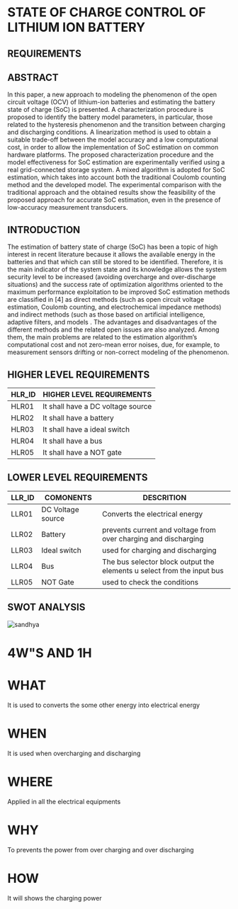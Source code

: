# STATE OF CHARGE CONTROL OF LITHIUM ION BATTERY
## REQUIREMENTS

## ABSTRACT
   In this paper, a new approach to modeling the  phenomenon of the open circuit voltage (OCV) of lithium-ion batteries and estimating the battery state of charge (SoC) is presented. A characterization procedure is proposed to identify the battery model parameters, in particular, those related to the hysteresis phenomenon and the transition between charging and discharging conditions. A linearization method is used to obtain a suitable trade-off between the model accuracy and a low computational cost, in order to allow the implementation of SoC estimation on common hardware platforms. The proposed characterization procedure and the model effectiveness for SoC estimation are experimentally verified using a real grid-connected storage system. A mixed algorithm is adopted for SoC estimation, which takes into account both the traditional Coulomb counting method and the developed model. The experimental comparison with the traditional approach and the obtained results show the feasibility of the proposed approach for accurate SoC estimation, even in the presence of low-accuracy measurement transducers.
   
## INTRODUCTION
   The estimation of battery state of charge (SoC) has been a topic of high interest in recent literature because it allows the available energy in the batteries and that which can still be stored to be identified. Therefore, it is the main indicator of the system state and its knowledge allows the system security level to be increased (avoiding overcharge and over-discharge situations) and the success rate of optimization algorithms oriented to the maximum performance exploitation to be improved  SoC estimation methods are classified in [4] as direct methods (such as open circuit voltage estimation, Coulomb counting, and electrochemical impedance methods) and indirect methods (such as those based on artificial intelligence, adaptive filters, and models . The advantages and disadvantages of the different methods and the related open issues are also analyzed. Among them, the main problems are related to the estimation algorithm’s computational cost and not zero-mean error noises, due, for example, to measurement sensors drifting or non-correct modeling of the  phenomenon.
   
## HIGHER LEVEL REQUIREMENTS
|HLR_ID|HIGHER LEVEL REQUIREMENTS|
|--|--|
|HLR01| It shall have a DC voltage source|
|HLR02|It shall have a battery|
|HLR03|It shall have a ideal switch|
|HLR04|It shall have a bus|
|HLR05|It shall have a NOT gate|

## LOWER LEVEL REQUIREMENTS
|LLR_ID|COMONENTS|DESCRITION|
|--|--|--|
|LLR01|DC Voltage source|Converts the electrical energy|
|LLR02|Battery|prevents current and voltage from over charging and discharging|
|LLR03|Ideal switch|used for charging and discharging|
|LLR04|Bus|The bus selector block output the elements u select from the input bus|
|LLR05|NOT Gate|used to check the conditions|

## SWOT ANALYSIS

![sandhya](https://user-images.githubusercontent.com/99087988/160098631-656fae52-7c5e-48d0-a5e2-ec5ab1579c7b.png)

# 4W"S AND 1H
# WHAT
  It is used to converts the some other energy into electrical energy
# WHEN
  It is used when overcharging and discharging
# WHERE
  Applied in all the electrical equipments
# WHY
  To prevents the power from over charging and over discharging
# HOW
  It will shows the charging power

  

   
  



